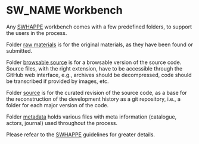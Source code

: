 # SW_NAME Workbench

Any [SWHAPPE](https://github.com/Unipisa/SWHAPPE) workbench comes with a few predefined folders, to support the users in the process. 

Folder [raw materials](./raw_materials) is for the original materials, as they have been found or submitted.

Folder [browsable source](./browsable_source) is for a browsable version of the source code. Source files, with the right extension, have to be accessible through the GitHub web interface, e.g., archives should be decompressed, code should be transcribed if provided by images, etc.

Folder [source](./source) is for the curated revision of the source code, as a base for the reconstruction of the development history as a git repository, i.e., a folder for each major version of the code.

Folder [metadata](/.metadata) holds various files with meta information (catalogue, actors, journal) used throughout the process. 

Please refear to the [SWHAPPE](https://github.com/Unipisa/SWHAPPE) guidelines for greater details. 
